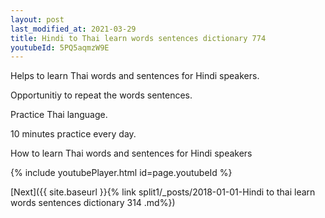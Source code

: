 ```yaml
---
layout: post
last_modified_at: 2021-03-29
title: Hindi to Thai learn words sentences dictionary 774 
youtubeId: 5PQ5aqmzW9E
---
```

 
 
Helps to learn Thai words and sentences for Hindi speakers.

Opportunitiy to repeat the words sentences. 

Practice Thai language. 
 
10 minutes practice every day. 
 
How to learn Thai words and sentences for Hindi speakers 
 
{% include youtubePlayer.html id=page.youtubeId %}
 
 
[Next]({{ site.baseurl }}{% link  split1/_posts/2018-01-01-Hindi to thai learn words sentences dictionary 314 .md%})
 
